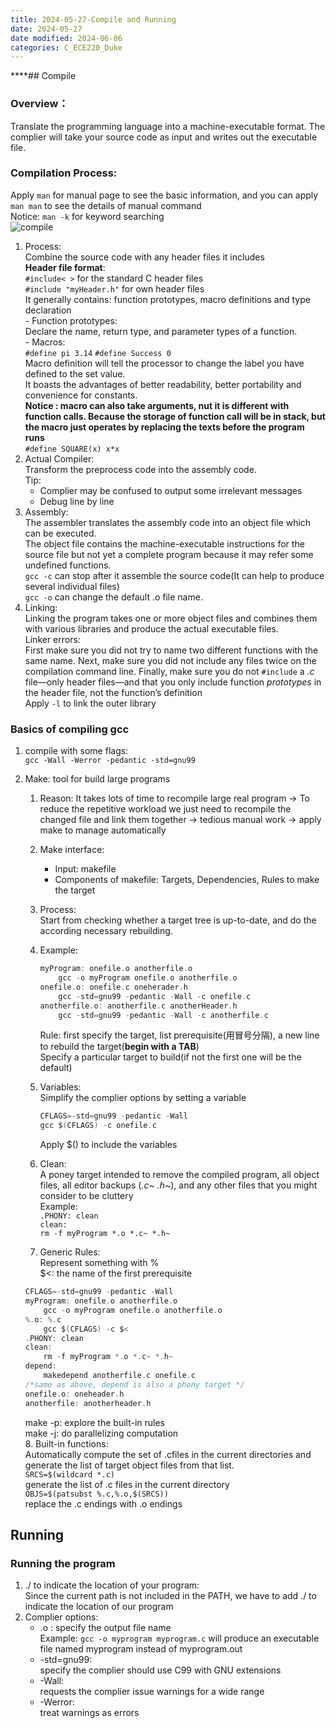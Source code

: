 ```yaml
---
title: 2024-05-27-Compile and Running
date: 2024-05-27
date modified: 2024-06-06
categories: C_ECE220_Duke
---
```


****## Compile

### Overview：

   Translate the programming language into a machine-executable format. The complier will take your source code as input and writes out the executable file.

### Compilation Process:

   Apply `man` for manual page to see the basic information, and you can apply `man man` to see the details of manual command  
   Notice: `man -k` for keyword searching              
   ![compile](https://s2.loli.net/2024/06/01/l63dyF8eaQ4MocG.png)

   1. Process:  
     Combine the source code with any header files it includes  
     **Header file format**:  
     `#include< >` for the standard C header files  
     `#include "myHeader.h"` for own header files  
     It generally contains: function prototypes, macro definitions and type declaration  
     - Function prototypes:  
       Declare the name, return type, and parameter types of a function.  
     - Macros:  
       `#define pi 3.14` `#define Success 0`  
       Macro definition will tell the processor to change the label you have defined to the set value.  
       It boasts the advantages of better readability, better portability and convenience for constants.  
       **Notice : macro can also take arguments, nut it is different with function calls. Because the storage of function call will be in stack, but the macro just operates by replacing the texts before the program runs**  
       `#define SQUARE(x) x*x`
   2. Actual Compiler:  
      Transform the preprocess code into the assembly code.  
      Tip:
      - Complier may be confused to output some irrelevant messages
      - Debug line by line
   3. Assembly:  
      The assembler translates the assembly code into an object file which can be executed.  
      The object file contains the machine-executable instructions for the source file but not yet a complete program because it may refer some undefined functions.  
      `gcc -c` can stop after it assemble the source code(It can help to produce several individual files)  
      `gcc -o` can change the default .o file name.
   4. Linking:  
      Linking the program takes one or more object files and combines them with various libraries and produce the actual executable files.  
      Linker errors:  
      First make sure you did not try to name two different functions with the same name. Next, make sure you did not include any files twice on the compilation command line. Finally, make sure you do not `#include` a _.c_ file—only header files—and that you only include function _prototypes_ in the header file, not the function’s definition  
      Apply `-l` to link the outer library

### Basics of compiling gcc

   1. compile with some flags:  
     `gcc -Wall -Werror -pedantic -std=gnu99`
   2. Make: tool for build large programs
      1. Reason: It takes lots of time to recompile large real program -> To reduce the repetitive workload we just need to recompile the changed file and link them together -> tedious manual work -> apply make to manage automatically
      2. Make interface:
         - Input: makefile
         - Components of makefile: Targets, Dependencies, Rules to make the target
	  3. Process:  
	     Start from checking whether a target tree is up-to-date, and do the according necessary rebuilding.
	  4. Example:

	     ```c
	     myProgram: onefile.o anotherfile.o
		     gcc -o myProgram onefile.o anotherfile.o
		 onefile.o: onefile.c oneherader.h
			 gcc -std=gnu99 -pedantic -Wall -c onefile.c
		 anotherfile.o: anotherfile.c anotherHeader.h
			 gcc -std=gnu99 -pedantic -Wall -c anotherfile.c
           ```

           Rule: first specify the target, list prerequisite(用冒号分隔), a new line to rebuild the target(**begin with a TAB**)  
           Specify a particular target to build(if not the first one will be the default)

	  5. Variables:  
	     Simplify the complier options by setting a variable

	     ```c
		 CFLAGS=-std=gnu99 -pedantic -Wall
		 gcc $(CFLAGS) -c onefile.c 
		  ```

		  Apply $() to include the variables

	  6. Clean:  
	     A poney target intended to remove the compiled program, all object files, all editor backups (*.c~ .h~*), and any other files that you might consider to be cluttery  
	     Example:  
	     `.PHONY: clean`  
	     `clean:`  
		     `rm -f myProgram *.o *.c~ *.h~`
	  7.  Generic Rules:  
	     Represent something with %  
	     $<: the name of the first prerequisite

	     ```c
	     CFLAGS=-std=gnu99 -pedantic -Wall
	     myProgram: onefile.o anotherfile.o
		     gcc -o myProgram onefile.o anotherfile.o
		 %.o: %.c
			 gcc $(CFLAGS) -c $<
		 .PHONY: clean
		 clean:
			 rm -f myProgram *.o *.c~ *.h~
		 depend:
			 makedepend anotherfile.c onefile.c
		 /*same as above, depend is also a phony target */
		 onefile.o: oneheader.h
		 anotherfile: anotherheader.h
	     ```

	     make -p: explore the built-in rules  
	     make -j: do parallelizing computation  
	  8.  Built-in functions:  
	     Automatically compute the set of .cfiles in the current directories and generate the list of target object files from that list.  
	     `SRCS=$(wildcard *.c)`  
	     generate the list of .c files in the current directory  
	     `OBJS=$(patsubst %.c,%.o,$(SRCS))`  
	     replace the .c endings with .o endings

	     

## Running

### Running the program

1. ./ to indicate the location of your program:  
   Since the current path is not included in the PATH, we have to add ./ to indicate the location of our program
2. Complier options:
   - .o : specify the output file name  
     Example: `gcc -o myprogram myprogram.c` will produce an executable file named myprogram instead of myprogram.out
   - -std=gnu99:  
     specify the complier should use C99 with GNU extensions
   - -Wall:  
     requests the complier issue warnings for a wide range
   - -Werror:  
     treat warnings as errors

 